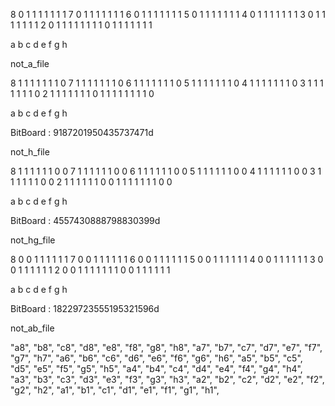 8  0 1 1 1 1 1 1 1 
7  0 1 1 1 1 1 1 1 
6  0 1 1 1 1 1 1 1 
5  0 1 1 1 1 1 1 1 
4  0 1 1 1 1 1 1 1 
3  0 1 1 1 1 1 1 1 
2  0 1 1 1 1 1 1 1 
1  0 1 1 1 1 1 1 1 

   a b c d e f g h

   not_a_file 





8  1 1 1 1 1 1 1 0 
7  1 1 1 1 1 1 1 0 
6  1 1 1 1 1 1 1 0 
5  1 1 1 1 1 1 1 0 
4  1 1 1 1 1 1 1 0 
3  1 1 1 1 1 1 1 0 
2  1 1 1 1 1 1 1 0 
1  1 1 1 1 1 1 1 0 

   a b c d e f g h

   BitBoard : 9187201950435737471d

   not_h_file 





8  1 1 1 1 1 1 0 0 
7  1 1 1 1 1 1 0 0 
6  1 1 1 1 1 1 0 0 
5  1 1 1 1 1 1 0 0 
4  1 1 1 1 1 1 0 0 
3  1 1 1 1 1 1 0 0 
2  1 1 1 1 1 1 0 0 
1  1 1 1 1 1 1 0 0 

   a b c d e f g h

   BitBoard : 4557430888798830399d

   not_hg_file





8  0 0 1 1 1 1 1 1 
7  0 0 1 1 1 1 1 1 
6  0 0 1 1 1 1 1 1 
5  0 0 1 1 1 1 1 1 
4  0 0 1 1 1 1 1 1 
3  0 0 1 1 1 1 1 1 
2  0 0 1 1 1 1 1 1 
1  0 0 1 1 1 1 1 1 

   a b c d e f g h

   BitBoard : 18229723555195321596d

   not_ab_file

















   "a8", "b8", "c8", "d8", "e8", "f8", "g8", "h8", 
"a7", "b7", "c7", "d7", "e7", "f7", "g7", "h7", 
"a6", "b6", "c6", "d6", "e6", "f6", "g6", "h6", 
"a5", "b5", "c5", "d5", "e5", "f5", "g5", "h5", 
"a4", "b4", "c4", "d4", "e4", "f4", "g4", "h4", 
"a3", "b3", "c3", "d3", "e3", "f3", "g3", "h3", 
"a2", "b2", "c2", "d2", "e2", "f2", "g2", "h2", 
"a1", "b1", "c1", "d1", "e1", "f1", "g1", "h1",